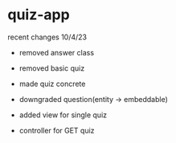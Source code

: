 # quiz-app

recent changes 10/4/23
- removed answer class
- removed basic quiz
- made quiz concrete
- downgraded question(entity -> embeddable)

- added view for single quiz
- controller for GET quiz